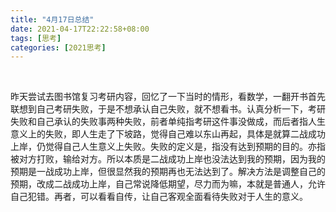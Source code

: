 ```yaml
---
title: "4月17日总结"
date: 2021-04-17T22:22:58+08:00
tags: [思考]
categories: [2021思考]
---
```


​	<!--more-->

​	昨天尝试去图书馆复习考研内容，回忆了一下当时的情形，看数学，一翻开书首先联想到自己考研失败，于是不想承认自己失败，就不想看书。认真分析一下，考研失败和自己承认的失败事两种失败，前者单纯指考研这件事没做成，而后者指人生意义上的失败，即人生走了下坡路，觉得自己难以东山再起，具体是就算二战成功上岸，仍觉得自己人生意义上失败。失败的定义是，指没有达到预期的目的。亦指被对方打败，输给对方。所以本质是二战成功上岸也没法达到我的预期，因为我的预期是一战成功上岸，但很显然我的预期再也无法达到了。解决方法是调整自己的预期，改成二战成功上岸，自己常说降低期望，尽力而为嘛，本就是普通人，允许自己犯错。再者，可以看看自传，让自己客观全面看待失败对于人生的意义。